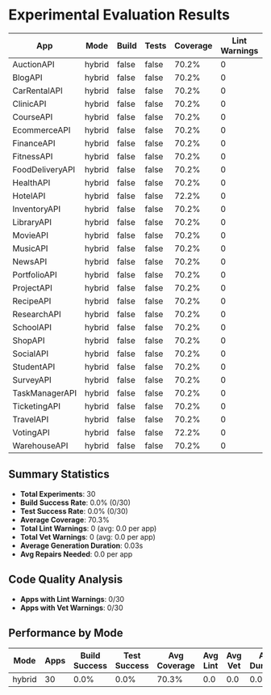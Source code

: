 # Experimental Evaluation Results

| App | Mode | Build | Tests | Coverage | Lint Warnings | Vet Warnings | Primary Success | Repairs | Fixes | Duration (s) |
|-----|------|-------|-------|----------|---------------|--------------|-----------------|---------|-------|--------------|
| AuctionAPI | hybrid | false | false | 70.2% | 0 | 0 | true | 0 | 11 | 0.01 |
| BlogAPI | hybrid | false | false | 70.2% | 0 | 0 | true | 0 | 11 | 0.02 |
| CarRentalAPI | hybrid | false | false | 70.2% | 0 | 0 | true | 0 | 11 | 0.03 |
| ClinicAPI | hybrid | false | false | 70.2% | 0 | 0 | true | 0 | 11 | 0.03 |
| CourseAPI | hybrid | false | false | 70.2% | 0 | 0 | true | 0 | 11 | 0.03 |
| EcommerceAPI | hybrid | false | false | 70.2% | 0 | 0 | true | 0 | 14 | 0.03 |
| FinanceAPI | hybrid | false | false | 70.2% | 0 | 0 | true | 0 | 11 | 0.03 |
| FitnessAPI | hybrid | false | false | 70.2% | 0 | 0 | true | 0 | 14 | 0.02 |
| FoodDeliveryAPI | hybrid | false | false | 70.2% | 0 | 0 | true | 0 | 11 | 0.02 |
| HealthAPI | hybrid | false | false | 70.2% | 0 | 0 | true | 0 | 11 | 0.02 |
| HotelAPI | hybrid | false | false | 72.2% | 0 | 0 | true | 0 | 11 | 0.03 |
| InventoryAPI | hybrid | false | false | 70.2% | 0 | 0 | true | 0 | 11 | 0.02 |
| LibraryAPI | hybrid | false | false | 70.2% | 0 | 0 | true | 0 | 11 | 0.03 |
| MovieAPI | hybrid | false | false | 70.2% | 0 | 0 | true | 0 | 11 | 0.02 |
| MusicAPI | hybrid | false | false | 70.2% | 0 | 0 | true | 0 | 11 | 0.03 |
| NewsAPI | hybrid | false | false | 70.2% | 0 | 0 | true | 0 | 11 | 0.03 |
| PortfolioAPI | hybrid | false | false | 70.2% | 0 | 0 | true | 0 | 11 | 0.03 |
| ProjectAPI | hybrid | false | false | 70.2% | 0 | 0 | true | 0 | 11 | 0.03 |
| RecipeAPI | hybrid | false | false | 70.2% | 0 | 0 | true | 0 | 11 | 0.03 |
| ResearchAPI | hybrid | false | false | 70.2% | 0 | 0 | true | 0 | 11 | 0.03 |
| SchoolAPI | hybrid | false | false | 70.2% | 0 | 0 | true | 0 | 11 | 0.03 |
| ShopAPI | hybrid | false | false | 70.2% | 0 | 0 | true | 0 | 17 | 0.03 |
| SocialAPI | hybrid | false | false | 70.2% | 0 | 0 | true | 0 | 11 | 0.01 |
| StudentAPI | hybrid | false | false | 70.2% | 0 | 0 | true | 0 | 11 | 0.03 |
| SurveyAPI | hybrid | false | false | 70.2% | 0 | 0 | true | 0 | 11 | 0.04 |
| TaskManagerAPI | hybrid | false | false | 70.2% | 0 | 0 | true | 0 | 11 | 0.03 |
| TicketingAPI | hybrid | false | false | 70.2% | 0 | 0 | true | 0 | 14 | 0.03 |
| TravelAPI | hybrid | false | false | 70.2% | 0 | 0 | true | 0 | 11 | 0.03 |
| VotingAPI | hybrid | false | false | 72.2% | 0 | 0 | true | 0 | 11 | 0.02 |
| WarehouseAPI | hybrid | false | false | 70.2% | 0 | 0 | true | 0 | 11 | 0.03 |

## Summary Statistics

- **Total Experiments**: 30
- **Build Success Rate**: 0.0% (0/30)
- **Test Success Rate**: 0.0% (0/30)
- **Average Coverage**: 70.3%
- **Total Lint Warnings**: 0 (avg: 0.0 per app)
- **Total Vet Warnings**: 0 (avg: 0.0 per app)
- **Average Generation Duration**: 0.03s
- **Avg Repairs Needed**: 0.0 per app

## Code Quality Analysis

- **Apps with Lint Warnings**: 0/30
- **Apps with Vet Warnings**: 0/30

## Performance by Mode

| Mode | Apps | Build Success | Test Success | Avg Coverage | Avg Lint | Avg Vet | Avg Duration |
|------|------|---------------|--------------|--------------|----------|---------|---------------|
| hybrid | 30 | 0.0% | 0.0% | 70.3% | 0.0 | 0.0 | 0.03s |

